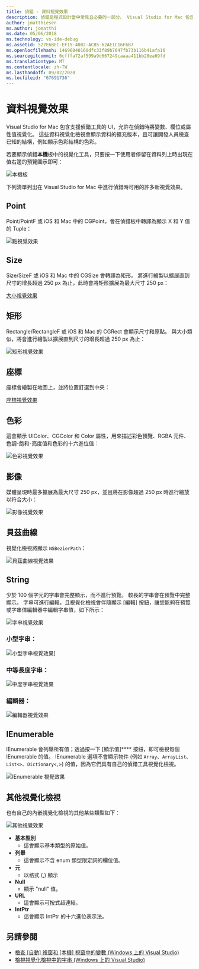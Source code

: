```yaml
---
title: 偵錯 - 資料視覺效果
description: 偵錯是程式設計當中常見且必要的一部分。 Visual Studio for Mac 包含整個套件的功能，可讓偵錯變容易。 本篇文章探討在偵錯工具中檢查物件時，可檢視的不同資料視覺效果。
author: jmatthiesen
ms.author: jomatthi
ms.date: 05/06/2018
ms.technology: vs-ide-debug
ms.assetid: 527E6BEC-EF15-4002-ACB5-62AE1C16F6B7
ms.openlocfilehash: 14696040160dfc33f89b7647fb73b116b41afa16
ms.sourcegitcommit: 6cfffa72af599a9d667249caaaa411bb28ea69fd
ms.translationtype: MT
ms.contentlocale: zh-TW
ms.lasthandoff: 09/02/2020
ms.locfileid: "67691736"
---
```

# <a name="data-visualizations"></a>資料視覺效果

Visual Studio for Mac 包含支援偵錯工具的 UI，允許在偵錯時將變數、欄位或屬性值視覺化。 這些資料視覺化檢視會顯示資料的擴充版本，且可讓開發人員檢查已知的結構，例如顯示色彩結構的色彩。

若要顯示偵錯**本機**板中的視覺化工具，只要按一下使用者停留在資料列上時出現在值右邊的預覽圖示即可：

![本機板](media/data-visualizations-image9.png)

下列清單列出在 Visual Studio for Mac 中進行偵錯時可用的許多新視覺效果。

## <a name="point"></a>Point
Point/PointF 或 iOS 和 Mac 中的 CGPoint，會在偵錯板中轉譯為顯示 X 和 Y 值的 Tuple：

![點視覺效果](media/data-visualizations-image10.png)

## <a name="size"></a>Size
Size/SizeF 或 iOS 和 Mac 中的 CGSize 會轉譯為矩形。 將進行繪製以擴展直到尺寸的增長超過 250 px 為止，此時會將矩形擴展為最大尺寸 250 px：

[大小視覺效果](media/data-visualizations-image11.png)

## <a name="rectangle"></a>矩形
Rectangle/RectangleF 或 iOS 和 Mac 的 CGRect 會顯示尺寸和原點。 與大小類似，將會進行繪製以擴展直到尺寸的增長超過 250 px 為止：

![矩形視覺效果](media/data-visualizations-image12.png)

## <a name="coordinate"></a>座標
座標會繪製在地圖上，並將位置釘選到中央：

[座標視覺效果](media/data-visualizations-image13.png)

## <a name="color"></a>色彩
這會顯示 UIColor、CGColor 和 Color 屬性，用來描述彩色預覽、RGBA 元件、色調-飽和-亮度值和色彩的十六進位值：

![色彩視覺效果](media/data-visualizations-image14.png)

## <a name="images"></a>影像

媒體呈現時最多擴展為最大尺寸 250 px，並且將在影像超過 250 px 時進行縮放以符合大小：

![影像視覺效果](media/data-visualizations-image15.png)

## <a name="bezier-curves"></a>貝茲曲線

視覺化檢視將顯示 `NSBezierPath`：

![貝茲曲線視覺效果](media/data-visualizations-image16.png)

## <a name="string"></a>String

少於 100 個字元的字串會完整顯示，而不進行預覽。 較長的字串會在預覽中完整顯示。 字串可進行編輯，且視覺化檢視會伴隨顯示 [編輯] 按鈕，讓您能夠在預覽或字串值編輯器中編輯字串值，如下所示：

![字串視覺效果](media/data-visualizations-image17.png)

### <a name="small-strings"></a>小型字串：
![小型字串視覺效果](media/data-visualizations-image18.png)]

### <a name="medium-length-strings"></a>中等長度字串：
![中度字串視覺效果](media/data-visualizations-image19.png)

### <a name="editor"></a>編輯器：

![編輯器視覺效果](media/data-visualizations-image21.png)

## <a name="ienumerable"></a>IEnumerable

IEnumerable 會列舉所有值；透過按一下 [顯示值]**** 按鈕，即可檢視每個 IEnumerable 的值。 IEnumerable 選項不會顯示物件 (例如 `Array`、`ArrayList`、`List<>`、`Dictionary<,>`) 的值，因為它們具有自己的偵錯工具視覺化檢視。

![IEnumerable 視覺效果](media/data-visualizations-image22.png)

## <a name="other-visualizers"></a>其他視覺化檢視

也有自己的內嵌視覺化檢視的其他某些類型如下：

![其他視覺效果](media/data-visualizations-image23.png)

* **基本型別**
  * 這會顯示基本類型的原始值。
* **列舉**
  * 這會顯示不含 enum 類型限定詞的欄位值。
* **元**
  * 以格式 (,) 顯示
* **Null**
  * 顯示 "null" 值。
* **URL**
  * 這會顯示可按式超連結。
* **IntPtr**
  * 這會顯示 IntPtr 的十六進位表示法。

## <a name="see-also"></a>另請參閱

- [檢查 [自動] 視窗和 [本機] 視窗中的變數 (Windows 上的 Visual Studio)](/visualstudio/debugger/autos-and-locals-windows)
- [檢視視覺化檢視中的字串 (Windows 上的 Visual Studio)](/visualstudio/debugger/string-visualizer-dialog-box)